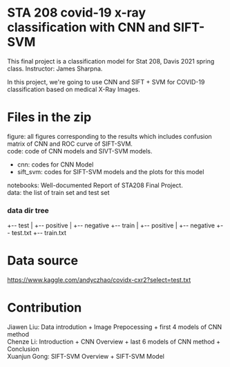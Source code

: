 # STA 208 covid-19 x-ray classification with CNN and SIFT-SVM
This final project is a classification model for Stat 208, Davis 2021 spring class. Instructor: James Sharpna. 


In this project, we're going to use CNN and SIFT + SVM for COVID-19 classification based on medical X-Ray Images.

# Files in the zip

figure: all figures corresponding to the results which includes confusion matrix of CNN and ROC curve of SIFT-SVM.    
code: code of CNN models and SIVT-SVM models.  
- cnn: codes for CNN Model
- sift_svm: codes for SIFT-SVM models and the plots for this model

notebooks: Well-documented Report of STA208 Final Project.    
data: the list of train set and test set

### data dir tree
+-- test
|   +-- positive
|   +-- negative
+-- train
|   +-- positive
|   +-- negative
+-- test.txt
+-- train.txt

# Data source

https://www.kaggle.com/andyczhao/covidx-cxr2?select=test.txt

# Contribution

Jiawen Liu: Data introdution + Image Prepocessing + first 4 models of CNN method  
Chenze Li: Introduction + CNN Overview + last 6 models of CNN method + Conclusion  
Xuanjun Gong: SIFT-SVM Overview + SIFT-SVM Model  
